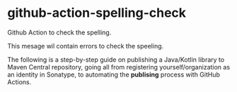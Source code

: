 # github-action-spelling-check

Github Action to check the spelling.

This mesage wil contain errors to check the speeling.

The following is a step-by-step guide on publishing a Java/Kotlin library to Maven Central repository, going all from registering yourself/organization as an identity in Sonatype, to automating the **publising** process with GitHub Actions.